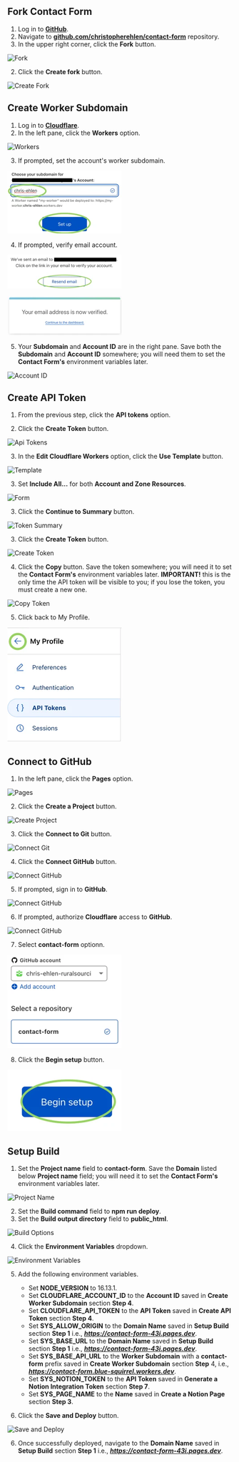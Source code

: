 ## Fork Contact Form

1. Log in to <a href="https://www.github.com/" target="_blank">**GitHub**</a>.
2. Navigate to <a href="https://github.com/christopherehlen/contact-form" target="_blank">**github.com/christopherehlen/contact-form**</a> repository.
2. In the upper right corner, click the **Fork** button.

![Fork](./images/9e0e3fd4-4ceb-4088-b492-72ff5ca25a00.webp "Fork")

2. Click the **Create fork** button.

![Create Fork](./images/1d9e7ae9-83ef-4ef1-51e6-2ebed8475500.webp "Create Fork")

## Create Worker Subdomain

1. Log in to <a href="https://www.cloudflare.com/" target="_blank">**Cloudflare**</a>.
2. In the left pane, click the **Workers** option.

![Workers](./images/dab11411-b760-4505-251f-b31cf530ba00.webp "Workers")

3. If prompted, set the account's worker subdomain.

![New Subdomain](./images/017f79cd-3b23-45c3-ec46-48621a571e00.webp "New Subdomain")

4. If prompted, verify email account.

![Verify Email](./images/2f230bbc-3559-40cc-e4dc-125bbe18f400.webp "Verify Email")

![Verified](./images/7636ce3b-6d41-459f-cc87-a18ddc335f00.webp "Verified")

5. Your **Subdomain** and **Account ID** are in the right pane. Save both the **Subdomain** and **Account ID** somewhere; you will need them to set the **Contact Form's** environment variables later.

![Account ID](./images/a4691f04-dbe7-4380-2a0b-6414b656c400.webp "Account ID")


## Create API Token

1. From the previous step, click the **API tokens** option.

2. Click the **Create Token** button.

![Api Tokens](./images/9a1b96cf-5f13-4e81-4f09-41514685a300.webp "Api Tokens")

3. In the **Edit Cloudflare Workers** option, click the **Use Template** button.

![Template](./images/ea40debf-c2b0-4a81-27b3-f461a8526d00.webp "Template")

3. Set **Include All...** for both **Account and Zone Resources**.

![Form](./images/e7a3f405-3649-48ba-18dd-959ae994d900.webp "Form")

3. Click the **Continue to Summary** button.

![Token Summary](./images/6c73b135-6dd4-495e-18bd-2e70266fb600.webp "Token Summary")

3. Click the **Create Token** button.

![Create Token](./images/8b95aeb8-281b-4a74-5fe6-af8a93023200.webp "Create Token")

4. Click the **Copy** button. Save the token somewhere; you will need it to set the **Contact Form's** environment variables later. **IMPORTANT!** this is the only time the API token will be visible to you; if you lose the token, you must create a new one.

![Copy Token](./images/813d6f95-7ac9-4fcf-337e-33048efc3400.webp "Copy Token")

5. Click back to My Profile.

![My Profile](./images/1bf60bfd-0ae9-4fee-b1d4-ad364b539c00.webp "Verified")

## Connect to GitHub

1. In the left pane, click the **Pages** option.

![Pages](./images/723a9b18-fb4f-47ba-38c0-fec16397de00.webp "Pages")

2. Click the **Create a Project** button.

![Create Project](./images/810d383f-b055-461e-48a4-ef60d57df300.webp "Create Project")

3. Click the **Connect to Git** button.

![Connect Git](./images/d71f51da-4b8a-4665-030a-d75057582000.webp "Connect Git")

4. Click the **Connect GitHub** button.

![Connect GitHub](./images/2adfbd05-0071-4a5d-168f-3cddf1233d00.webp "Connect GitHub")

5. If prompted, sign in to **GitHub**.

![Connect GitHub](./images/d64cc3c4-593f-4976-9097-7bdd02b55e00.webp "Connect GitHub")

6. If prompted, authorize **Cloudflare** access to **GitHub**.

![Connect GitHub](./images/fb710868-3e16-4a5b-06a9-ba1622c8de00.webp "Connect GitHub")

7. Select **contact-form** optionn.

![Select Contact Form](./images/63664928-d621-4adc-32ec-791043629200.webp "Select Contact Form")

8. Click the **Begin setup** button.

![Begin setup](./images/14bdff36-e776-480d-644c-b91e2c045d00.webp "Begin setup")

## Setup Build

1. Set the **Project name** field to **contact-form**. Save the **Domain** listed below **Project name** field; you will need it to set the **Contact Form's** environment variables later.

![Project Name](./images/dd87c310-05ce-4688-8619-97c421277800.webp "Project Name")

2. Set the **Build command** field to **npm run deploy**.
3. Set the **Build output directory** field to **public_html**.

![Build Options](./images/cd8674bb-0f2b-4953-ce09-30e6c5081600.webp "Build Options")

4. Click the **Environment Variables** dropdown.

![Environment Variables](./images/a81dd30b-2318-4930-8aaa-86f9ec7ef000.webp "Environment Variables")

5. Add the following environment variables.
    - Set **NODE_VERSION** to 16.13.1.
    - Set **CLOUDFLARE_ACCOUNT_ID** to the **Account ID** saved in **Create Worker Subdomain** section **Step 4**.
    - Set **CLOUDFLARE_API_TOKEN** to the **API Token** saved in **Create API Token** section **Step 4**.
    - Set **SYS_ALLOW_ORIGIN** to the **Domain Name** saved in **Setup Build** section **Step 1** i.e., ***https://contact-form-43i.pages.dev***.
    - Set **SYS_BASE_URL** to the **Domain Name** saved in **Setup Build** section **Step 1** i.e., ***https://contact-form-43i.pages.dev***.
    - Set **SYS_BASE_API_URL** to the **Worker Subdomain** with a **contact-form** prefix saved in **Create Worker Subdomain** section **Step** 4, i.e., ***https://contact-form.blue-squirrel.workers.dev***.
    - Set **SYS_NOTION_TOKEN** to the **API Token** saved in **Generate a Notion Integration Token** section **Step 7**.
    - Set **SYS_PAGE_NAME** to the **Name** saved in **Create a Notion Page** section **Step 3**.

5. Click the **Save and Deploy** button.

![Save and Deploy](./images/968a1abb-18eb-4cf9-581d-9cb22a55ef00.webp "Save and Deploy")

6. Once successfully deployed, navigate to the **Domain Name** saved in **Setup Build** section **Step 1** i.e., ***https://contact-form-43i.pages.dev***.